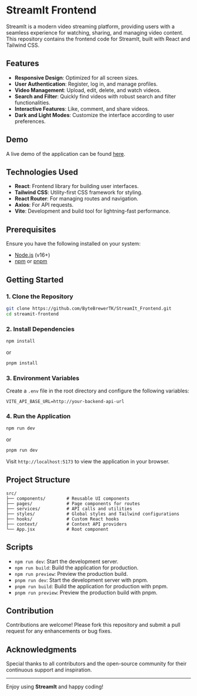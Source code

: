 # StreamIt Frontend

StreamIt is a modern video streaming platform, providing users with a seamless experience for watching, sharing, and managing video content. This repository contains the frontend code for StreamIt, built with React and Tailwind CSS.

## Features

-   **Responsive Design**: Optimized for all screen sizes.
-   **User Authentication**: Register, log in, and manage profiles.
-   **Video Management**: Upload, edit, delete, and watch videos.
-   **Search and Filter**: Quickly find videos with robust search and filter functionalities.
-   **Interactive Features**: Like, comment, and share videos.
-   **Dark and Light Modes**: Customize the interface according to user preferences.

## Demo

A live demo of the application can be found [here](https://bytebrewer.site).

## Technologies Used

-   **React**: Frontend library for building user interfaces.
-   **Tailwind CSS**: Utility-first CSS framework for styling.
-   **React Router**: For managing routes and navigation.
-   **Axios**: For API requests.
-   **Vite**: Development and build tool for lightning-fast performance.

## Prerequisites

Ensure you have the following installed on your system:

-   [Node.js](https://nodejs.org/) (v16+)
-   [npm](https://www.npmjs.com/) or [pnpm](https://pnpm.io/)

## Getting Started

### 1. Clone the Repository

```bash
git clone https://github.com/ByteBrewerTK/StreamIt_Frontend.git
cd streamit-frontend
```

### 2. Install Dependencies

```bash
npm install
```

or

```bash
pnpm install
```

### 3. Environment Variables

Create a `.env` file in the root directory and configure the following variables:

```env
VITE_API_BASE_URL=http://your-backend-api-url
```

### 4. Run the Application

```bash
npm run dev
```

or

```bash
pnpm run dev
```

Visit `http://localhost:5173` to view the application in your browser.

## Project Structure

```plaintext
src/
├── components/        # Reusable UI components
├── pages/             # Page components for routes
├── services/          # API calls and utilities
├── styles/            # Global styles and Tailwind configurations
├── hooks/             # Custom React hooks
├── context/           # Context API providers
└── App.jsx            # Root component
```

## Scripts

-   `npm run dev`: Start the development server.
-   `npm run build`: Build the application for production.
-   `npm run preview`: Preview the production build.
-   `pnpm run dev`: Start the development server with pnpm.
-   `pnpm run build`: Build the application for production with pnpm.
-   `pnpm run preview`: Preview the production build with pnpm.

## Contribution

Contributions are welcome! Please fork this repository and submit a pull request for any enhancements or bug fixes.

## Acknowledgments

Special thanks to all contributors and the open-source community for their continuous support and inspiration.

---

Enjoy using **StreamIt** and happy coding!
